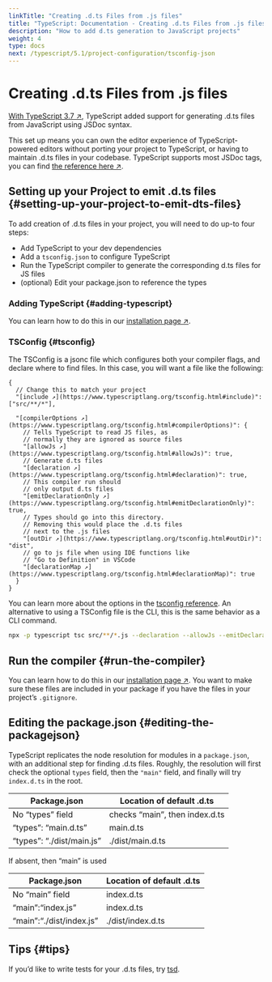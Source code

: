 ```yaml
---
linkTitle: "Creating .d.ts Files from .js files"
title: "TypeScript: Documentation - Creating .d.ts Files from .js files"
description: "How to add d.ts generation to JavaScript projects"
weight: 4
type: docs
next: /typescript/5.1/project-configuration/tsconfig-json
---
```


# Creating .d.ts Files from .js files

[With TypeScript 3.7 ↗](https://www.typescriptlang.org/docs/handbook/release-notes/typescript-3-7.html#--declaration-and---allowjs),
TypeScript added support for generating .d.ts files from JavaScript using JSDoc syntax.

This set up means you can own the editor experience of TypeScript-powered editors without porting your project to TypeScript, or having to maintain .d.ts files in your codebase.
TypeScript supports most JSDoc tags, you can find [the reference here ↗](https://www.typescriptlang.org/docs/handbook/type-checking-javascript-files.html#supported-jsdoc).

## Setting up your Project to emit .d.ts files {#setting-up-your-project-to-emit-dts-files}

To add creation of .d.ts files in your project, you will need to do up-to four steps:

- Add TypeScript to your dev dependencies
- Add a `tsconfig.json` to configure TypeScript
- Run the TypeScript compiler to generate the corresponding d.ts files for JS files
- (optional) Edit your package.json to reference the types

### Adding TypeScript {#adding-typescript}

You can learn how to do this in our [installation page ↗](https://www.typescriptlang.org/download).

### TSConfig {#tsconfig}

The TSConfig is a jsonc file which configures both your compiler flags, and declare where to find files.
In this case, you will want a file like the following:

```
{
  // Change this to match your project
  "[include ↗](https://www.typescriptlang.org/tsconfig.html#include)": ["src/**/*"],

  "[compilerOptions ↗](https://www.typescriptlang.org/tsconfig.html#compilerOptions)": {
    // Tells TypeScript to read JS files, as
    // normally they are ignored as source files
    "[allowJs ↗](https://www.typescriptlang.org/tsconfig.html#allowJs)": true,
    // Generate d.ts files
    "[declaration ↗](https://www.typescriptlang.org/tsconfig.html#declaration)": true,
    // This compiler run should
    // only output d.ts files
    "[emitDeclarationOnly ↗](https://www.typescriptlang.org/tsconfig.html#emitDeclarationOnly)": true,
    // Types should go into this directory.
    // Removing this would place the .d.ts files
    // next to the .js files
    "[outDir ↗](https://www.typescriptlang.org/tsconfig.html#outDir)": "dist",
    // go to js file when using IDE functions like
    // "Go to Definition" in VSCode
    "[declarationMap ↗](https://www.typescriptlang.org/tsconfig.html#declarationMap)": true
  }
}
```

You can learn more about the options in the [tsconfig reference](/typescript/5.1/project-configuration/tsconfig).
An alternative to using a TSConfig file is the CLI, this is the same behavior as a CLI command.

```sh
npx -p typescript tsc src/**/*.js --declaration --allowJs --emitDeclarationOnly --outDir types
```

## Run the compiler {#run-the-compiler}

You can learn how to do this in our [installation page ↗](https://www.typescriptlang.org/download).
You want to make sure these files are included in your package if you have the files in your project’s `.gitignore`.

## Editing the package.json {#editing-the-packagejson}

TypeScript replicates the node resolution for modules in a `package.json`, with an additional step for finding .d.ts files.
Roughly, the resolution will first check the optional `types` field, then the `"main"` field, and finally will try `index.d.ts` in the root.

|Package.json|Location of default .d.ts|
|---|---|
|No “types” field|checks “main”, then index.d.ts|
|“types”: “main.d.ts”|main.d.ts|
|“types”: “./dist/main.js”|./dist/main.d.ts|


If absent, then “main” is used

|Package.json|Location of default .d.ts|
|---|---|
|No “main” field|index.d.ts|
|“main”:“index.js”|index.d.ts|
|“main”:“./dist/index.js”|./dist/index.d.ts|


## Tips {#tips}

If you’d like to write tests for your .d.ts files, try [tsd](https://github.com/SamVerschueren/tsd).
